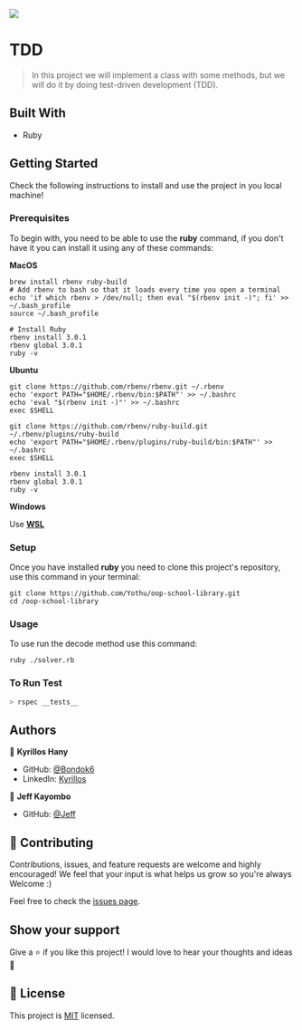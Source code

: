 ![](https://img.shields.io/badge/Microverse-blueviolet)

# TDD

> In this project we will implement a class with some methods, but we will do it by doing test-driven development (TDD).

## Built With

- Ruby

## Getting Started

Check the following instructions to install and use the project in you local machine!

### Prerequisites

To begin with, you need to be able to use the **ruby** command, if you don't have it you can install it using any of these commands:

**MacOS**

```
brew install rbenv ruby-build
# Add rbenv to bash so that it loads every time you open a terminal
echo 'if which rbenv > /dev/null; then eval "$(rbenv init -)"; fi' >> ~/.bash_profile
source ~/.bash_profile

# Install Ruby
rbenv install 3.0.1
rbenv global 3.0.1
ruby -v
```

**Ubuntu**

```
git clone https://github.com/rbenv/rbenv.git ~/.rbenv
echo 'export PATH="$HOME/.rbenv/bin:$PATH"' >> ~/.bashrc
echo 'eval "$(rbenv init -)"' >> ~/.bashrc
exec $SHELL

git clone https://github.com/rbenv/ruby-build.git ~/.rbenv/plugins/ruby-build
echo 'export PATH="$HOME/.rbenv/plugins/ruby-build/bin:$PATH"' >> ~/.bashrc
exec $SHELL

rbenv install 3.0.1
rbenv global 3.0.1
ruby -v
```

**Windows**

Use **[WSL](https://docs.microsoft.com/en-us/windows/wsl/about)**

### Setup

Once you have installed **ruby** you need to clone this project's repository, use this command in your terminal:

```
git clone https://github.com/Yothu/oop-school-library.git
cd /oop-school-library
```

### Usage

To use run the decode method use this command:

```
ruby ./solver.rb
```

### To Run Test

```bash
> rspec __tests__
```

## Authors

👤 **Kyrillos Hany**

- GitHub: [@Bondok6](https://github.com/Bondok6)
- LinkedIn: [Kyrillos](https://www.linkedin.com/in/kyrillos-hany/)

👤 **Jeff Kayombo**

- GitHub: [@Jeff](https://github.com/JEFFKAY16)

## 🤝 Contributing

Contributions, issues, and feature requests are welcome and highly encouraged!
We feel that your input is what helps us grow so you're always Welcome :)

Feel free to check the [issues page](../../issues/).

## Show your support

Give a ⭐️ if you like this project!
I would love to hear your thoughts and ideas 🖤

## 📝 License

This project is [MIT](./MIT.md) licensed.
